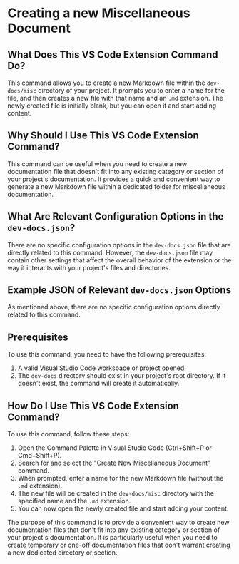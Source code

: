 # Creating a new Miscellaneous Document

## What Does This VS Code Extension Command Do?

This command allows you to create a new Markdown file within the `dev-docs/misc` directory of your project. It prompts you to enter a name for the file, and then creates a new file with that name and an `.md` extension. The newly created file is initially blank, but you can open it and start adding content.

## Why Should I Use This VS Code Extension Command?

This command can be useful when you need to create a new documentation file that doesn't fit into any existing category or section of your project's documentation. It provides a quick and convenient way to generate a new Markdown file within a dedicated folder for miscellaneous documentation.

## What Are Relevant Configuration Options in the `dev-docs.json`?

There are no specific configuration options in the `dev-docs.json` file that are directly related to this command. However, the `dev-docs.json` file may contain other settings that affect the overall behavior of the extension or the way it interacts with your project's files and directories.

## Example JSON of Relevant `dev-docs.json` Options

As mentioned above, there are no specific configuration options directly related to this command.

## Prerequisites

To use this command, you need to have the following prerequisites:

1. A valid Visual Studio Code workspace or project opened.
2. The `dev-docs` directory should exist in your project's root directory. If it doesn't exist, the command will create it automatically.

## How Do I Use This VS Code Extension Command?

To use this command, follow these steps:

1. Open the Command Palette in Visual Studio Code (Ctrl+Shift+P or Cmd+Shift+P).
2. Search for and select the "Create New Miscellaneous Document" command.
3. When prompted, enter a name for the new Markdown file (without the `.md` extension).
4. The new file will be created in the `dev-docs/misc` directory with the specified name and the `.md` extension.
5. You can now open the newly created file and start adding your content.

The purpose of this command is to provide a convenient way to create new documentation files that don't fit into any existing category or section of your project's documentation. It is particularly useful when you need to create temporary or one-off documentation files that don't warrant creating a new dedicated directory or section.
  
  